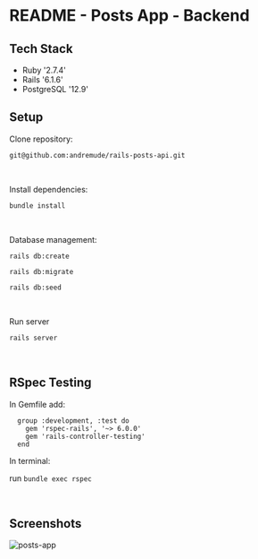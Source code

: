 # README - Posts App - Backend

## Tech Stack
   * Ruby '2.7.4'
   * Rails '6.1.6'
   * PostgreSQL '12.9'

## Setup

Clone repository: 

  `git@github.com:andremude/rails-posts-api.git`

<br>

Install dependencies: 

  `bundle install`

<br>

Database management:

  `rails db:create`

  `rails db:migrate`

  `rails db:seed`

<br>  

Run server

  `rails server`

<br>

## RSpec Testing
  
  In Gemfile add: 
  
 ```
   group :development, :test do
     gem 'rspec-rails', '~> 6.0.0'
     gem 'rails-controller-testing'
   end
```

 In terminal: 
  
  run `bundle exec rspec`

<br>

## Screenshots

![posts-app](https://github.com/andremude/rails-posts-api/assets/71613801/a3fd9075-efd5-497d-9f3b-51ba924d6de8)


